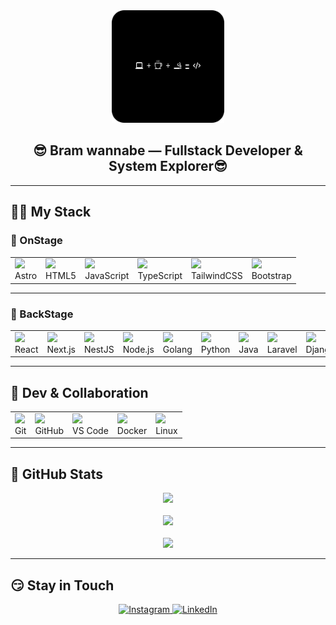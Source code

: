 <div align="center">
  <img src="gambar3.png" alt="Gambar Profil" height="180"/>
  <h2>😎 Bram wannabe — Fullstack Developer & System Explorer😎</h2>
</div>

---

## 🚁🚁 My Stack

### 🤤 OnStage
<table align="center">
  <tr>
    <td><img src="https://cdn.simpleicons.org/astro/white" height="40"/><br/>Astro</td>
    <td><img src="https://cdn.simpleicons.org/html5/E34F26" height="40"/><br/>HTML5</td>
    <td><img src="https://cdn.simpleicons.org/javascript/F7DF1E" height="40"/><br/>JavaScript</td>
    <td><img src="https://cdn.simpleicons.org/typescript/3178C6" height="40"/><br/>TypeScript</td>
    <td><img src="https://cdn.simpleicons.org/tailwindcss/38BDF8" height="40"/><br/>TailwindCSS</td>
    <td><img src="https://cdn.simpleicons.org/bootstrap/7952B3" height="40"/><br/>Bootstrap</td>
  </tr>
</table>

---


### 😤 BackStage
<table align="center">
  <tr>
    <td><img src="https://cdn.simpleicons.org/react/61DAFB" height="40"/><br/>React</td>
    <td><img src="https://cdn.simpleicons.org/nextdotjs/white" height="40"/><br/>Next.js</td>
    <td><img src="https://cdn.simpleicons.org/nestjs/E0234E" height="40"/><br/>NestJS</td>
    <td><img src="https://cdn.simpleicons.org/node.js/339933" height="40"/><br/>Node.js</td>
    <td><img src="https://cdn.simpleicons.org/go/00ADD8" height="40"/><br/>Golang</td>
    <td><img src="https://cdn.simpleicons.org/python/3776AB" height="40"/><br/>Python</td>
    <td><img src="https://cdn.jsdelivr.net/gh/devicons/devicon/icons/java/java-original.svg" height="40" /><br/>Java</td>
    <td><img src="https://cdn.simpleicons.org/laravel/FF2D20" height="40"/><br/>Laravel</td>
    <td><img src="https://cdn.simpleicons.org/django/092E20" height="40"/><br/>Django</td>
    <td><img src="https://cdn.simpleicons.org/flask/2C5E3D" height="40"/><br/>Flask</td>
  </tr>
</table>


---

## 😬 Dev & Collaboration
<table align="center">
  <tr>
    <td><img src="https://cdn.simpleicons.org/git/F05032" height="40"/><br/>Git</td>
    <td><img src="https://cdn.simpleicons.org/github/white" height="40"/><br/>GitHub</td>
    <td><img src="https://cdn.jsdelivr.net/gh/devicons/devicon/icons/vscode/vscode-original.svg" height="40" /><br/>VS Code</td>
    <td><img src="https://cdn.simpleicons.org/docker/2496ED" height="40"/><br/>Docker</td>
    <td><img src="https://cdn.simpleicons.org/linux/FCC624" height="40"/><br/>Linux</td>
  </tr>
</table>


---

## 🤔 GitHub Stats

<p align="center">
  <img src="https://github-readme-stats.vercel.app/api/top-langs/?username=bramahimm&layout=compact&title_color=FF0000&text_color=FF5555&bg_color=000000&border_color=FF0000" />
  <br/>
  <br/>
 <img src="https://github-readme-stats.vercel.app/api/top-langs/?username=bramahimm&layout=compact&title_color=FF0000&text_color=FF5555&bg_color=000000&hide_border=true&border_radius=10" />
  <br/>
  <br/>
  <img src="https://github-readme-stats.vercel.app/api?username=bramahimm&show_icons=true&title_color=00FF5F&text_color=A0FFA0&icon_color=00FF7F&bg_color=0D1117&border_color=00FF5F" />
</p>

---


## 😏 Stay in Touch

<p align="center">
<a href="https://instagram.com/bramahimm" target="_blank">
  <img src="https://cdn.simpleicons.org/instagram/E4405F" height="40" alt="Instagram" />
</a>
  <a href="https://linkedin.com/in/bramahimsa28" target="_blank">
    <img src="https://cdn.jsdelivr.net/gh/devicons/devicon/icons/linkedin/linkedin-original.svg" height="40" alt="LinkedIn" />
  </a>
</p>

